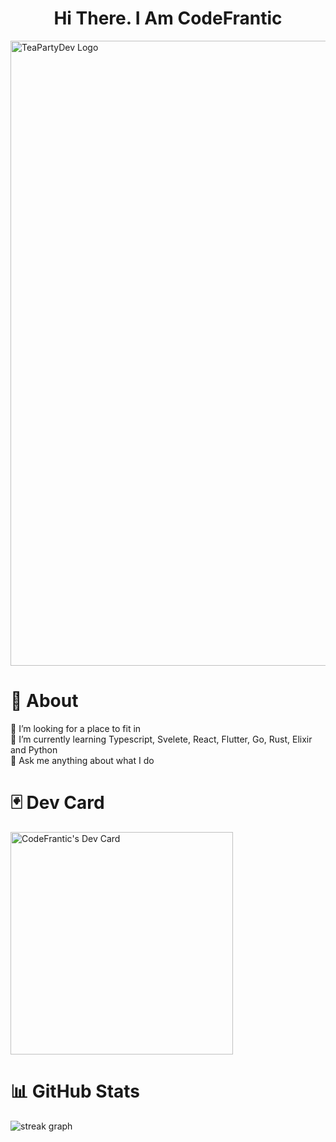 <h1 align="center">
  Hi There. I Am CodeFrantic
</h1>

<div align="canter">
  <img src="https://github.com/user-attachments/assets/8b4c5aab-baab-467d-971f-899b4f89f24b" alt="TeaPartyDev Logo" style="width: 1000px; height: auto;"/>
</div>

# 💫 About
🤝 I’m looking for a place to fit in<br>
🌱 I’m currently learning Typescript, Svelete, React, Flutter, Go, Rust, Elixir and Python<br>
💬 Ask me anything about what I do<br>

# 🃏 Dev Card
<a href="https://app.daily.dev/codefrantic"><img src="https://api.daily.dev/devcards/v2/92Tc0MIH5UarnguOUFTDJ.png?type=default&r=wz5" width="356" alt="CodeFrantic's Dev Card"/></a>

# 📊 GitHub Stats
<img src="https://streak-stats.demolab.com?user=codefrantic&locale=en&mode=daily&theme=tokyonight&hide_border=true&border_radius=20" alt="streak graph"  />

